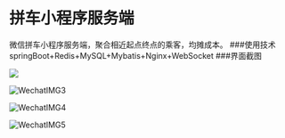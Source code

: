 # 拼车小程序服务端
微信拼车小程序服务端，聚合相近起点终点的乘客，均摊成本。
###使用技术
springBoot+Redis+MySQL+Mybatis+Nginx+WebSocket
###界面截图

![](/Users/kevin/Downloads/WechatIMG2.jpeg)

![WechatIMG3](/Users/kevin/Downloads/WechatIMG3.jpeg)

![WechatIMG4](/Users/kevin/Downloads/WechatIMG4.jpeg)

![WechatIMG5](/Users/kevin/Downloads/WechatIMG5.jpeg)

